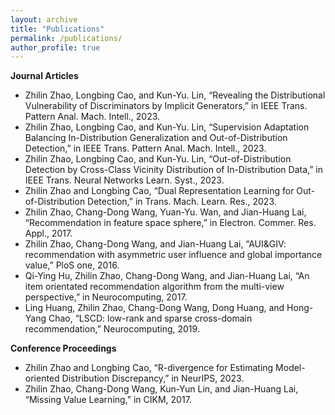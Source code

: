```yaml
---
layout: archive
title: "Publications"
permalink: /publications/
author_profile: true
---
```


**Journal Articles**
* Zhilin Zhao, Longbing Cao, and Kun-Yu. Lin, “Revealing the Distributional Vulnerability of Discriminators by Implicit Generators,” in IEEE Trans. Pattern Anal. Mach. Intell., 2023.
* Zhilin Zhao, Longbing Cao, and Kun-Yu. Lin,  “Supervision Adaptation Balancing In-Distribution Generalization and Out-of-Distribution Detection,” in IEEE Trans. Pattern Anal. Mach. Intell., 2023.
* Zhilin Zhao, Longbing Cao, and Kun-Yu. Lin,  “Out-of-Distribution Detection by Cross-Class Vicinity Distribution of In-Distribution Data,” in IEEE Trans. Neural Networks Learn. Syst., 2023.
* Zhilin Zhao and Longbing Cao, “Dual Representation Learning for Out-of-Distribution Detection,” in Trans. Mach. Learn. Res., 2023.
* Zhilin Zhao, Chang-Dong Wang, Yuan-Yu. Wan, and Jian-Huang Lai, “Recommendation in feature space sphere,” in Electron. Commer. Res. Appl., 2017.
* Zhilin Zhao, Chang-Dong Wang, and Jian-Huang Lai, “AUI&GIV: recommendation with asymmetric user influence and global importance value,” PloS one, 2016.
* Qi-Ying Hu, Zhilin Zhao, Chang-Dong Wang, and Jian-Huang Lai, “An item orientated recommendation algorithm from the multi-view perspective,” in Neurocomputing, 2017.
* Ling Huang, Zhilin Zhao, Chang-Dong Wang, Dong Huang, and Hong-Yang Chao, “LSCD: low-rank and sparse cross-domain recommendation,” Neurocomputing, 2019.

**Conference Proceedings**
* Zhilin Zhao and Longbing Cao, “R-divergence for Estimating Model-oriented Distribution Discrepancy,” in NeurIPS, 2023.
* Zhilin Zhao, Chang-Dong Wang, Kun-Yun Lin, and Jian-Huang Lai, “Missing Value Learning,” in CIKM, 2017.



